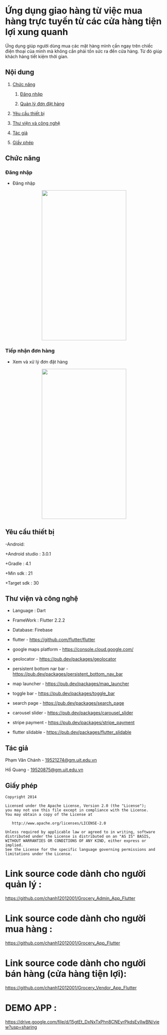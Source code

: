 # Ứng dụng giao hàng từ việc mua hàng trực tuyến từ các cửa hàng tiện lợi xung quanh

Ứng dụng giúp người dùng mua các mặt hàng mình cần ngay trên chiếc điện thoại của mình mà không cần phải tốn sức ra đến cửa hàng. Từ đó giúp khách hàng tiết kiệm thời gian.

## Nội dung
1. [Chức năng](#chức-năng)

   1. [Đăng nhập](#đăng-nhập)

   1. [Quản lý đơn đặt hàng](#xác-nhận,-giám-sát-đơn-hàng)
   
1. [Yêu cầu thiết bị](#yêu-cầu-thiết-bị)

1. [Thư viện và công nghệ](#thư-viện-và-công-nghệ)

1. [Tác giả](#tác-giả)

1. [Giấy phép](#giấy-phép)

## Chức năng
### Đăng nhập
   * Đăng nhập

   <p align="center">
   <img src="https://user-images.githubusercontent.com/72021034/124388689-241b9480-dd0e-11eb-886a-bf171c56ba23.png" height = "480" width="270">
   </p>

### Tiếp nhận đơn hàng
  
   * Xem và xử lý đơn đặt hàng
   
   <p align="center">
   <img src="https://user-images.githubusercontent.com/72021034/124389038-9b055d00-dd0f-11eb-83aa-956ac56ffabd.png" height = "480" width="270">
   </p>

  
## Yêu cầu thiết bị
-Android:

   +Android studio : 3.0.1

   +Gradle : 4.1

   +Min sdk : 21

   +Target sdk : 30

## Thư viện và công nghệ

- Language : Dart

- FrameWork : Flutter 2.2.2

- Database: Firebase

* flutter - https://github.com/flutter/flutter

* google maps platform - https://console.cloud.google.com/

* geolocator - https://pub.dev/packages/geolocator

* persistent bottom nar bar -  https://pub.dev/packages/persistent_bottom_nav_bar

* map launcher - https://pub.dev/packages/map_launcher

* toggle bar - https://pub.dev/packages/toggle_bar

* search page - https://pub.dev/packages/search_page

* carousel slider - https://pub.dev/packages/carousel_slider

* stripe payment - https://pub.dev/packages/stripe_payment

* flutter slidable - https://pub.dev/packages/flutter_slidable

## Tác giả
Phạm Văn Chánh - 19521274@gm.uit.edu.vn

Hồ Quang - 19520875@gm.uit.edu.vn

## Giấy phép

    Copyright 2014

    Licensed under the Apache License, Version 2.0 (the "License");
    you may not use this file except in compliance with the License.
    You may obtain a copy of the License at

       http://www.apache.org/licenses/LICENSE-2.0

    Unless required by applicable law or agreed to in writing, software
    distributed under the License is distributed on an "AS IS" BASIS,
    WITHOUT WARRANTIES OR CONDITIONS OF ANY KIND, either express or implied.
    See the License for the specific language governing permissions and
    limitations under the License.



# Link source code dành cho người quản lý :
https://github.com/chanh12012001/Grocery_Admin_App_Flutter
# Link source code dành cho người mua hàng :
https://github.com/chanh12012001/Grocery_App_Flutter
# Link source code dành cho người bán hàng (cửa hàng tiện lợi):
https://github.com/chanh12012001/Grocery_Vendor_App_Flutter
# DEMO APP :
https://drive.google.com/file/d/15gtEt_DxNxTxPhn8CNEyrPkdsEyIIwBN/view?usp=sharing
